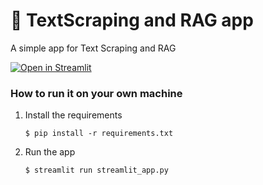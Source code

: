 # 🎈 TextScraping and RAG app

A simple app for Text Scraping and RAG

[![Open in Streamlit](https://static.streamlit.io/badges/streamlit_badge_black_white.svg)](https://blank-app-template.streamlit.app/)

### How to run it on your own machine

1. Install the requirements
   ```
   $ pip install -r requirements.txt
   ```

2. Run the app
   ```
   $ streamlit run streamlit_app.py
   ```
